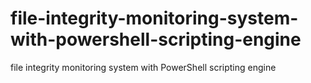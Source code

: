 # file-integrity-monitoring-system-with-powershell-scripting-engine
file integrity monitoring system with PowerShell scripting engine
